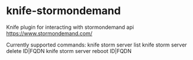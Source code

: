 knife-stormondemand
===================
Knife plugin for interacting with stormondemand api
https://www.stormondemand.com/

Currently supported commands:
knife storm server list
knife storm server delete ID|FQDN
knife storm server reboot ID|FQDN

